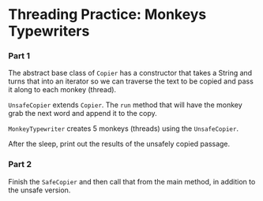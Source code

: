 # Threading Practice: Monkeys Typewriters


### Part 1

The abstract base class of `Copier` has a constructor that takes a String and turns that into an iterator so we can traverse the text to be copied 
and pass it along to each monkey (thread).

`UnsafeCopier` extends `Copier`. The `run` method that will have the monkey grab the next word and append it to the copy.

`MonkeyTypewriter` creates 5 monkeys (threads) using the `UnsafeCopier`.

After the sleep, print out the results of the unsafely copied passage.

### Part 2

Finish the `SafeCopier` and then call that from the main method, in addition to the unsafe version.

